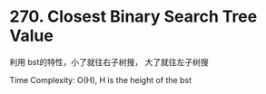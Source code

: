 # 270. Closest Binary Search Tree Value

利用 bst的特性，小了就往右子树搜， 大了就往左子树搜

Time Complexity:
O(H), H is the height of the bst
